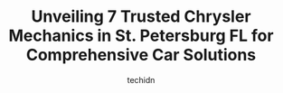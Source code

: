 ---
layout: ampstory
image: https://images.unsplash.com/photo-1602343858784-d837e63a79c1?ixlib=rb-4.0.3&ixid=MnwxMjA3fDB8MHxwaG90by1wYWdlfHx8fGVufDB8fHx8&auto=format&fit=crop&w=640&h=853&q=80
author: techidn
featured: false
description: For top-quality automotive repairs and maintenance, visit the 7 best Chrysler Mechanic in St. Petersburg  FL, USA. Their reputation for excellence and their dedication to customer satisfacti
title: Unveiling 7 Trusted Chrysler Mechanics in St. Petersburg  FL for Comprehensive Car Solutions
cover:
   title: Unveiling 7 Trusted Chrysler Mechanics in St. Petersburg  FL for Comprehensive Car Solutions
   subtitle: Rickpate
   background: https://images.unsplash.com/photo-1602343858784-d837e63a79c1?ixlib=rb-4.0.3&ixid=MnwxMjA3fDB8MHxwaG90by1wYWdlfHx8fGVufDB8fHx8&auto=format&fit=crop&w=640&h=853&q=80

pages: 
 - layout: thirds
   top: <h1>#1 J.C. Automotive Service, Inc.</h1>
   bottom: "<p>Rude front desk associates!***UPDATE, I have changed my review from a 1 star to the 4 star. My family were in the area from out of town heading on a day trip and broke do</p>"
   background: https://www.knot35.com/toplist/wp-content/uploads/2023/06/best-chrysler-mechanic-1-in-st-petersburg-fl-1685832774.jpeg
   backgroundblur: true
 - layout: thirds
   top: <h1>#2 JB Import Automotive Repair</h1>
   bottom: "<p>387 16th St N, St. Petersburg, FL 33705, United States</p>"
   background: https://www.knot35.com/toplist/wp-content/uploads/2023/06/best-chrysler-mechanic-2-in-st-petersburg-fl-1685832774.jpeg
   cta:
      link: https://www.knot35.com/toplist/unveiling-7-trusted-chrysler-mechanics-in-st-petersburg-fl-for-comprehensive-car-solutions/
      text: Unveiling 7 Trusted Chrysler Mechanics in St. Petersburg  FL for Comprehensive Car Solutions
 - layout: thirds
   top: <h1>#3 The Burg Automotive</h1>
   bottom: "<p>4590 49th St N, St. Petersburg, FL 33709, United States</p>"
   background: https://www.knot35.com/toplist/wp-content/uploads/2023/06/best-chrysler-mechanic-3-in-st-petersburg-fl-1685832775.jpeg
   cta:
      link: https://www.knot35.com/toplist/unveiling-7-trusted-chrysler-mechanics-in-st-petersburg-fl-for-comprehensive-car-solutions/
      text: Unveiling 7 Trusted Chrysler Mechanics in St. Petersburg  FL for Comprehensive Car Solutions
 - layout: thirds
   top: <h1>#4 Brewers Garage</h1>
   bottom: "<p>2929 16th St N, St. Petersburg, FL 33704, United States</p>"
   background: https://images.unsplash.com/photo-1620421680010-0766ff230392?ixlib=rb-4.0.3&ixid=MnwxMjA3fDB8MHxwaG90by1wYWdlfHx8fGVufDB8fHx8&auto=format&fit=crop&w=640&h=853&q=80
   cta:
      link: https://www.knot35.com/toplist/unveiling-7-trusted-chrysler-mechanics-in-st-petersburg-fl-for-comprehensive-car-solutions/
      text: Unveiling 7 Trusted Chrysler Mechanics in St. Petersburg  FL for Comprehensive Car Solutions
 - layout: thirds
   top: <h1>#5 Daves Automotive & Gas</h1>
   bottom: "<p>7424 4th St N, St. Petersburg, FL 33702, United States</p>"
   background: https://images.unsplash.com/photo-1534312527009-56c7016453e6?ixlib=rb-4.0.3&ixid=MnwxMjA3fDB8MHxwaG90by1wYWdlfHx8fGVufDB8fHx8&auto=format&fit=crop&w=640&h=853&q=80
   cta:
      link: https://www.knot35.com/toplist/unveiling-7-trusted-chrysler-mechanics-in-st-petersburg-fl-for-comprehensive-car-solutions/
      text: Unveiling 7 Trusted Chrysler Mechanics in St. Petersburg  FL for Comprehensive Car Solutions
 - layout: thirds
   top: <h1>#6 European Performance</h1>
   bottom: "<p>930 4th Ave N, St. Petersburg, FL 33705, United States</p>"
   background: https://images.unsplash.com/photo-1591393223703-56fe1347ac62?ixlib=rb-4.0.3&ixid=MnwxMjA3fDB8MHxwaG90by1wYWdlfHx8fGVufDB8fHx8&auto=format&fit=crop&w=640&h=853&q=80
   cta:
      link: https://www.knot35.com/toplist/unveiling-7-trusted-chrysler-mechanics-in-st-petersburg-fl-for-comprehensive-car-solutions/
      text: Unveiling 7 Trusted Chrysler Mechanics in St. Petersburg  FL for Comprehensive Car Solutions
 - layout: thirds
   top: <h1>#7 Affordable Auto and Truck Repair</h1>
   bottom: "<p>7121 9th Ave N, St. Petersburg, FL 33710, United States</p>"
   background: https://images.unsplash.com/photo-1618556658017-fd9c732d1360?ixlib=rb-4.0.3&ixid=MnwxMjA3fDB8MHxwaG90by1wYWdlfHx8fGVufDB8fHx8&auto=format&fit=crop&w=640&h=853&q=80
   cta:
      link: https://www.knot35.com/toplist/unveiling-7-trusted-chrysler-mechanics-in-st-petersburg-fl-for-comprehensive-car-solutions/
      text: Unveiling 7 Trusted Chrysler Mechanics in St. Petersburg  FL for Comprehensive Car Solutions
 - layout: thirds
   middle: Continue reading...
   background: https://plus.unsplash.com/premium_photo-1664640458616-3c74f8cb4589?ixlib=rb-4.0.3&ixid=MnwxMjA3fDB8MHxwaG90by1wYWdlfHx8fGVufDB8fHx8&auto=format&fit=crop&w=640&h=853&q=80
   cta:
      link: https://www.knot35.com/toplist/unveiling-7-trusted-chrysler-mechanics-in-st-petersburg-fl-for-comprehensive-car-solutions/
      text: Unveiling 7 Trusted Chrysler Mechanics in St. Petersburg  FL for Comprehensive Car Solutions
      
---